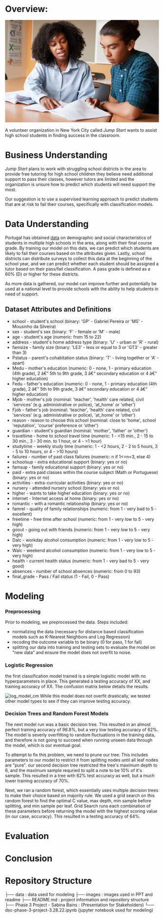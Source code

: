 # Overview:

![volunteer_pic](/images/volunteer_pic.jpg)

A volunteer organization in New York City called *Jump Start* wants to assist high school students in finding success in the classroom.

# Business Understanding

*Jump Start* plans to work with struggling school districts in the area to provide free tutoring for high school children they believe need additional support to pass their classes, however tutors are limited and the organization is unsure how to predict which students will need support the most.

Our suggestion is to use a supervised learning approach to predict students that are at risk to fail their courses, specifically with classification models. 

# Data Understanding

Portugal has obtained [data](https://www.kaggle.com/impapan/student-performance-data-set) on demographic and social characteristics of students in multiple high schools in the area, along with their final course grade. By training our model on this data, we can predict which students are likely to fail their courses based on the attributes given. Lastly, school districts can distribute surveys to collect this data at the beginning of the school year, and we can predict whether each student should be assigned a tutor based on their pass/fail classification. A pass grade is defined as a 60% (D) or higher for these districts.

As more data is gathered, our model can improve further and potentially be used at a national level to provide schools with the ability to help students in need of support. 

## Dataset Attributes and Definitions

* school - student's school (binary: 'GP' - Gabriel Pereira or 'MS' - Mousinho da Silveira)
* sex - student's sex (binary: 'F' - female or 'M' - male)
* age - student's age (numeric: from 15 to 22)
* address - student's home address type (binary: 'U' - urban or 'R' - rural)
* famsize - family size (binary: 'LE3' - less or equal to 3 or 'GT3' - greater than 3)
* Pstatus - parent's cohabitation status (binary: 'T' - living together or 'A' - apart)
* Medu - mother's education (numeric: 0 - none, 1 - primary education (4th grade), 2 â€“ 5th to 9th grade, 3 â€“ secondary education or 4 â€“ higher education)
* Fedu - father's education (numeric: 0 - none, 1 - primary education (4th grade), 2 â€“ 5th to 9th grade, 3 â€“ secondary education or 4 â€“ higher education)
* Mjob - mother's job (nominal: 'teacher', 'health' care related, civil 'services' (e.g. administrative or police), 'at_home' or 'other')
* Fjob - father's job (nominal: 'teacher', 'health' care related, civil 'services' (e.g. administrative or police), 'at_home' or 'other')
* reason - reason to choose this school (nominal: close to 'home', school 'reputation', 'course' preference or 'other')
* guardian - student's guardian (nominal: 'mother', 'father' or 'other')
* traveltime - home to school travel time (numeric: 1 - <15 min., 2 - 15 to 30 min., 3 - 30 min. to 1 hour, or 4 - >1 hour)
* studytime - weekly study time (numeric: 1 - <2 hours, 2 - 2 to 5 hours, 3 - 5 to 10 hours, or 4 - >10 hours)
* failures - number of past class failures (numeric: n if 1<=n<3, else 4)
* schoolsup - extra educational support (binary: yes or no)
* famsup - family educational support (binary: yes or no)
* paid - extra paid classes within the course subject (Math or Portuguese) (binary: yes or no)
* activities - extra-curricular activities (binary: yes or no)
* nursery - attended nursery school (binary: yes or no)
* higher - wants to take higher education (binary: yes or no)
* internet - Internet access at home (binary: yes or no)
* romantic - with a romantic relationship (binary: yes or no)
* famrel - quality of family relationships (numeric: from 1 - very bad to 5 - excellent)
* freetime - free time after school (numeric: from 1 - very low to 5 - very high)
* goout - going out with friends (numeric: from 1 - very low to 5 - very high)
* Dalc - workday alcohol consumption (numeric: from 1 - very low to 5 - very high)
* Walc - weekend alcohol consumption (numeric: from 1 - very low to 5 - very high)
* health - current health status (numeric: from 1 - very bad to 5 - very good)
* absences - number of school absences (numeric: from 0 to 93)
* final_grade - Pass / Fail status (1 - Fail, 0 - Pass)

# Modeling

### Preprocessing
Prior to modeling, we preprocessed the data. Steps included:
  * normalizing the data (necessary for distance based classification models such as K-Nearest Neighbors and Log Regression)
  * recoding the outcome variable to be binary (0 for pass, 1 for fail)
  * splitting our data into training and testing sets to evaluate the model on "new data" and ensure the model does not overfit to noise.

### Logistic Regression
the first classification model trained is a simple logisitic model with no hyperparameters in place. This generated a testing accuracy of XX, and training accuracy of XX. The confusion matrix below details the results.

![log_model_cm](/images/log_model_cm.png)
While this model does not overfit drastically, we tested other model types to see if they can improve testing accuracy. 

### Decision Trees and Random Forest Models
The next model run was a basic decision tree. This resulted in an almost perfect training accuracy of 98.8%, but a very low testing accuracy of 62%. The model is severly overfitting to random fluctuations in the training data, and therefore is not going to succeed when running unseen data through the model, which is our eventual goal.

To attempt to fix this problem, we need to prune our tree. This includes parameters to our model to restrict it from splitting nodes until all leaf nodes are "pure". our second decision tree restricted the tree's maximum depth to 6, and the maximum sample requried to split a note to be 10% of it's sample. This resulted in a tree with 62% test accuracy as well, but a much lower training accuracy of 70%. 

Next, we ran a random forest, which essentially uses multiple decision trees to make their choice based on majority rule. We used a grid search on this random forest to find the optimal C value, max depth, min sample before splitting, and min sample per leaf. Grid Search runs each combination of these parameters before returning the model with the highest scoring value (in our case, accuracy). This resulted in a testing accuracy of 64%. 


# Evaluation

# Conclusion

# Repository Structure

├── data : data used for modeling
├── images : images used in PPT and readme
├── README.md : project information and repository structure
├── Phase 3 Project - Sabina Bains : (Presentation for Stakeholders)
└── dsc-phase-3-project-3.28.22.ipynb (jupyter notebook used for modeling)
